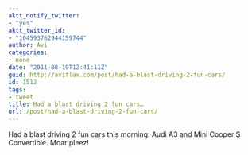 ```yaml
---
aktt_notify_twitter:
- "yes"
aktt_twitter_id:
- "104593762944159744"
author: Avi
categories:
- none
date: "2011-08-19T12:41:11Z"
guid: http://aviflax.com/post/had-a-blast-driving-2-fun-cars/
id: 1512
tags:
- tweet
title: Had a blast driving 2 fun cars…
url: /post/had-a-blast-driving-2-fun-cars/
---
```

Had a blast driving 2 fun cars this morning: Audi A3 and Mini Cooper S Convertible. Moar pleez!